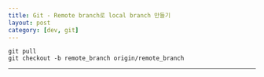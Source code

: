```yaml
---
title: Git - Remote branch로 local branch 만들기
layout: post
category: [dev, git]
--- 
```



    git pull
    git checkout -b remote_branch origin/remote_branch



---
